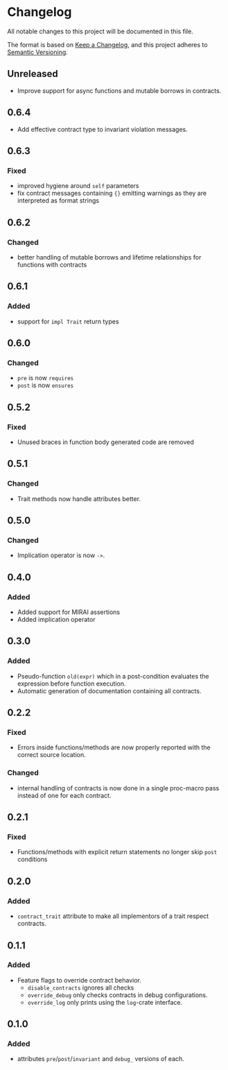 # Changelog

All notable changes to this project will be documented in this file.

The format is based on [Keep a Changelog](https://keepachangelog.com/en/1.0.0/), and this project adheres to [Semantic Versioning](https://semver.org/spec/v2.0.0.html).

## Unreleased

- Improve support for async functions and mutable borrows in contracts.

## 0.6.4

- Add effective contract type to invariant violation messages.

## 0.6.3

### Fixed

- improved hygiene around `self` parameters
- fix contract messages containing `{}` emitting warnings as they are interpreted as format strings

## 0.6.2

### Changed

- better handling of mutable borrows and lifetime relationships for functions with contracts

## 0.6.1

### Added

- support for `impl Trait` return types

## 0.6.0

### Changed

- `pre` is now `requires`
- `post` is now `ensures`

## 0.5.2

### Fixed

- Unused braces in function body generated code are removed

## 0.5.1

### Changed

- Trait methods now handle attributes better.

## 0.5.0

### Changed

- Implication operator is now `->`.

## 0.4.0

### Added

- Added support for MIRAI assertions
- Added implication operator

## 0.3.0

### Added

- Pseudo-function `old(expr)` which in a post-condition evaluates the expression before function execution.
- Automatic generation of documentation containing all contracts.

## 0.2.2

### Fixed

- Errors inside functions/methods are now properly reported with the correct source location.

### Changed

- internal handling of contracts is now done in a single proc-macro pass instead of one for each contract.

## 0.2.1

### Fixed

- Functions/methods with explicit return statements no longer skip `post` conditions

## 0.2.0

### Added

- `contract_trait` attribute to make all implementors of a trait respect contracts.

## 0.1.1

### Added

- Feature flags to override contract behavior.
  - `disable_contracts` ignores all checks
  - `override_debug` only checks contracts in debug configurations.
  - `override_log` only prints using the `log`-crate interface.

## 0.1.0

### Added

- attributes `pre`/`post`/`invariant` and `debug_` versions of each.
